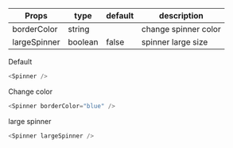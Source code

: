 | Props        | type    | default | description          |
| ------------ | ------- | ------- | -------------------- |
| borderColor  | string  |         | change spinner color |
| largeSpinner | boolean | false   | spinner large size   |

Default

```js
<Spinner />
```

Change color

```js
<Spinner borderColor="blue" />
```

large spinner

```js
<Spinner largeSpinner />
```
